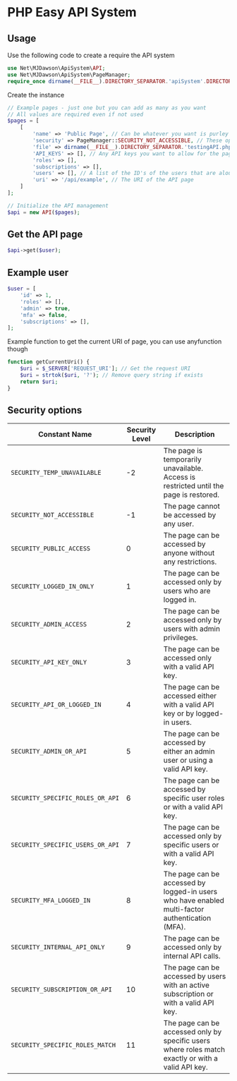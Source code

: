 # PHP Easy API System
## Usage
Use the following code to create a require the API system
```PHP
use Net\MJDawson\ApiSystem\API;
use Net\MJDawson\ApiSystem\PageManager;
require_once dirname(__FILE__).DIRECTORY_SEPARATOR.'apiSystem'.DIRECTORY_SEPARATOR.'main.php';
```

Create the instance
```php
// Example pages - just one but you can add as many as you want
// All values are required even if not used
$pages = [
    [
        'name' => 'Public Page', // Can be whatever you want is purley for display
        'security' => PageManager::SECURITY_NOT_ACCESSIBLE, // These options are avaiable in Security options
        'file' => dirname(__FILE__).DIRECTORY_SEPARATOR.'testingAPI.php', // Can be anywhere and is relate to the file being ran so in most cases dirname will have to be used
        'API_KEYS' => [], // Any API keys you want to allow for the page
        'roles' => [],
        'subscriptions' => [],
        'users' => [], // A list of the ID's of the users that are aloud on the page
        'uri' => '/api/example', // The URI of the API page
    ]
];

// Initialize the API management
$api = new API($pages);
```

## Get the API page
```php
$api->get($user);
```

## Example user
```php
$user = [
    'id' => 1,
    'roles' => [],
    'admin' => true,
    'mfa' => false,
    'subscriptions' => [],
];
```

Example function to get the current URI of page, you can use anyfunction though
```php
function getCurrentUri() {
    $uri = $_SERVER['REQUEST_URI']; // Get the request URI
    $uri = strtok($uri, '?'); // Remove query string if exists
    return $uri;
}
```

## Security options

| Constant Name                              | Security Level | Description                                                                             |
|--------------------------------------------|----------------|-----------------------------------------------------------------------------------------|
| `SECURITY_TEMP_UNAVAILABLE`                | -2             | The page is temporarily unavailable. Access is restricted until the page is restored. |
| `SECURITY_NOT_ACCESSIBLE`                  | -1             | The page cannot be accessed by any user.                                              |
| `SECURITY_PUBLIC_ACCESS`                   | 0              | The page can be accessed by anyone without any restrictions.                           |
| `SECURITY_LOGGED_IN_ONLY`                  | 1              | The page can be accessed only by users who are logged in.                              |
| `SECURITY_ADMIN_ACCESS`                    | 2              | The page can be accessed only by users with admin privileges.                          |
| `SECURITY_API_KEY_ONLY`                    | 3              | The page can be accessed only with a valid API key.                                   |
| `SECURITY_API_OR_LOGGED_IN`                | 4              | The page can be accessed either with a valid API key or by logged-in users.           |
| `SECURITY_ADMIN_OR_API`                    | 5              | The page can be accessed by either an admin user or using a valid API key.            |
| `SECURITY_SPECIFIC_ROLES_OR_API`          | 6              | The page can be accessed by specific user roles or with a valid API key.              |
| `SECURITY_SPECIFIC_USERS_OR_API`          | 7              | The page can be accessed only by specific users or with a valid API key.              |
| `SECURITY_MFA_LOGGED_IN`                   | 8              | The page can be accessed by logged-in users who have enabled multi-factor authentication (MFA). |
| `SECURITY_INTERNAL_API_ONLY`              | 9              | The page can be accessed only by internal API calls.                                   |
| `SECURITY_SUBSCRIPTION_OR_API`             | 10             | The page can be accessed by users with an active subscription or with a valid API key.|
| `SECURITY_SPECIFIC_ROLES_MATCH`           | 11             | The page can be accessed only by specific users where roles match exactly or with a valid API key. |